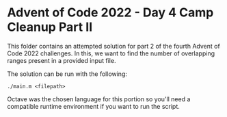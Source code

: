 # Advent of Code 2022 - Day 4 Camp Cleanup Part II

This folder contains an attempted solution for part 2 of the fourth Advent 
of Code 2022 challenges. In this, we want to find the number of overlapping 
ranges present in a provided input file.

The solution can be run with the following:

    ./main.m <filepath>

Octave was the chosen language for this portion so you'll need a compatible 
runtime environment if you want to run the script.
